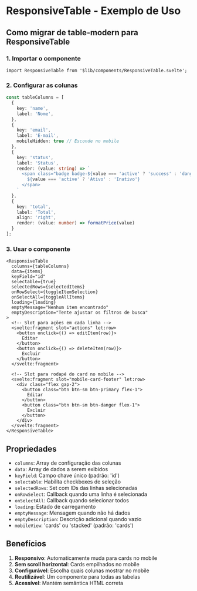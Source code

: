 # ResponsiveTable - Exemplo de Uso

## Como migrar de table-modern para ResponsiveTable

### 1. Importar o componente

```svelte
import ResponsiveTable from '$lib/components/ResponsiveTable.svelte';
```

### 2. Configurar as colunas

```typescript
const tableColumns = [
  {
    key: 'name',
    label: 'Nome',
  },
  {
    key: 'email',
    label: 'E-mail',
    mobileHidden: true // Esconde no mobile
  },
  {
    key: 'status',
    label: 'Status',
    render: (value: string) => `
      <span class="badge badge-${value === 'active' ? 'success' : 'danger'}">
        ${value === 'active' ? 'Ativo' : 'Inativo'}
      </span>
    `
  },
  {
    key: 'total',
    label: 'Total',
    align: 'right',
    render: (value: number) => formatPrice(value)
  }
];
```

### 3. Usar o componente

```svelte
<ResponsiveTable
  columns={tableColumns}
  data={items}
  keyField="id"
  selectable={true}
  selectedRows={selectedItems}
  onRowSelect={toggleItemSelection}
  onSelectAll={toggleAllItems}
  loading={loading}
  emptyMessage="Nenhum item encontrado"
  emptyDescription="Tente ajustar os filtros de busca"
>
  <!-- Slot para ações em cada linha -->
  <svelte:fragment slot="actions" let:row>
    <button onclick={() => editItem(row)}>
      Editar
    </button>
    <button onclick={() => deleteItem(row)}>
      Excluir
    </button>
  </svelte:fragment>
  
  <!-- Slot para rodapé do card no mobile -->
  <svelte:fragment slot="mobile-card-footer" let:row>
    <div class="flex gap-2">
      <button class="btn btn-sm btn-primary flex-1">
        Editar
      </button>
      <button class="btn btn-sm btn-danger flex-1">
        Excluir
      </button>
    </div>
  </svelte:fragment>
</ResponsiveTable>
```

## Propriedades

- `columns`: Array de configuração das colunas
- `data`: Array de dados a serem exibidos
- `keyField`: Campo chave único (padrão: 'id')
- `selectable`: Habilita checkboxes de seleção
- `selectedRows`: Set com IDs das linhas selecionadas
- `onRowSelect`: Callback quando uma linha é selecionada
- `onSelectAll`: Callback quando selecionar todos
- `loading`: Estado de carregamento
- `emptyMessage`: Mensagem quando não há dados
- `emptyDescription`: Descrição adicional quando vazio
- `mobileView`: 'cards' ou 'stacked' (padrão: 'cards')

## Benefícios

1. **Responsivo**: Automaticamente muda para cards no mobile
2. **Sem scroll horizontal**: Cards empilhados no mobile
3. **Configurável**: Escolha quais colunas mostrar no mobile
4. **Reutilizável**: Um componente para todas as tabelas
5. **Acessível**: Mantém semântica HTML correta 